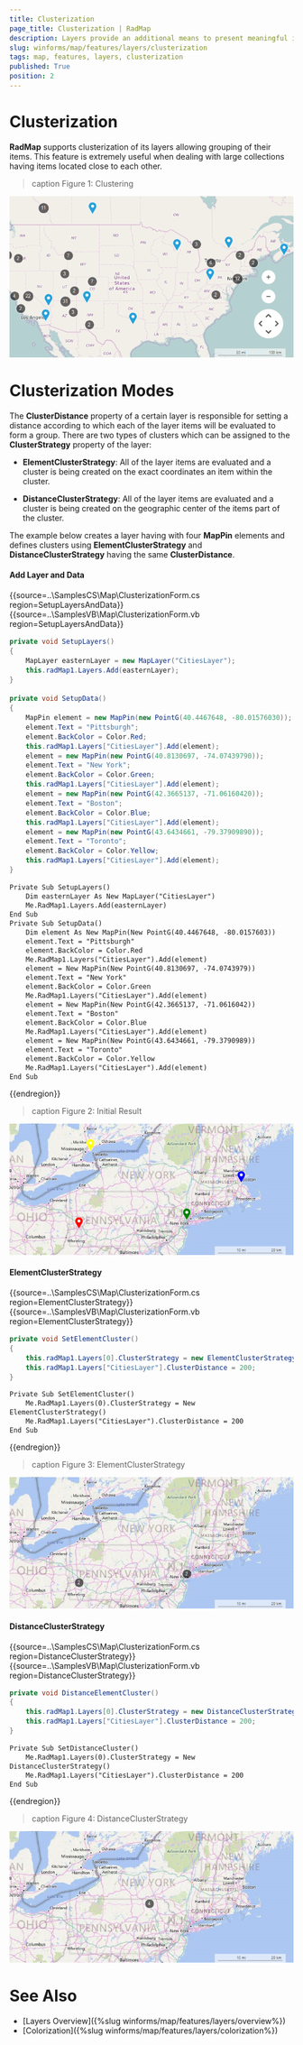```yaml
---
title: Clusterization
page_title: Clusterization | RadMap
description: Layers provide an additional means to present meaningful information to the end user.
slug: winforms/map/features/layers/clusterization
tags: map, features, layers, clusterization
published: True
position: 2
---
```


# Clusterization

__RadMap__ supports clusterization of its layers allowing grouping of their items. This feature is extremely useful when dealing with large collections having items located close to each other.

>caption Figure 1: Clustering

![map features layers clusterization 001](images/map-features-layers-clusterization001.png)

# Clusterization Modes

The __ClusterDistance__ property of a certain layer is responsible for setting a distance according to which each of the layer items will be evaluated to form a group. There are two types of clusters which can be assigned to the __ClusterStrategy__ property of the layer:

* __ElementClusterStrategy__: All of the layer items are evaluated and a cluster is being created on the exact coordinates an item within the cluster.

* __DistanceClusterStrategy__: All of the layer items are evaluated and a cluster is being created on the geographic center of the items part of the cluster.

The example below creates a layer having with four __MapPin__ elements and defines clusters using __ElementClusterStrategy__ and __DistanceClusterStrategy__ having the same __ClusterDistance__. 

#### Add Layer and Data

{{source=..\SamplesCS\Map\ClusterizationForm.cs region=SetupLayersAndData}} 
{{source=..\SamplesVB\Map\ClusterizationForm.vb region=SetupLayersAndData}}
````C#
private void SetupLayers()
{
    MapLayer easternLayer = new MapLayer("CitiesLayer");
    this.radMap1.Layers.Add(easternLayer);
}
    
private void SetupData()
{
    MapPin element = new MapPin(new PointG(40.4467648, -80.01576030));
    element.Text = "Pittsburgh";
    element.BackColor = Color.Red;
    this.radMap1.Layers["CitiesLayer"].Add(element);
    element = new MapPin(new PointG(40.8130697, -74.07439790));
    element.Text = "New York";
    element.BackColor = Color.Green;
    this.radMap1.Layers["CitiesLayer"].Add(element);
    element = new MapPin(new PointG(42.3665137, -71.06160420));
    element.Text = "Boston";
    element.BackColor = Color.Blue;
    this.radMap1.Layers["CitiesLayer"].Add(element);
    element = new MapPin(new PointG(43.6434661, -79.37909890));
    element.Text = "Toronto";
    element.BackColor = Color.Yellow;
    this.radMap1.Layers["CitiesLayer"].Add(element);
}

````
````VB.NET
Private Sub SetupLayers()
    Dim easternLayer As New MapLayer("CitiesLayer")
    Me.RadMap1.Layers.Add(easternLayer)
End Sub
Private Sub SetupData()
    Dim element As New MapPin(New PointG(40.4467648, -80.0157603))
    element.Text = "Pittsburgh"
    element.BackColor = Color.Red
    Me.RadMap1.Layers("CitiesLayer").Add(element)
    element = New MapPin(New PointG(40.8130697, -74.0743979))
    element.Text = "New York"
    element.BackColor = Color.Green
    Me.RadMap1.Layers("CitiesLayer").Add(element)
    element = New MapPin(New PointG(42.3665137, -71.0616042))
    element.Text = "Boston"
    element.BackColor = Color.Blue
    Me.RadMap1.Layers("CitiesLayer").Add(element)
    element = New MapPin(New PointG(43.6434661, -79.3790989))
    element.Text = "Toronto"
    element.BackColor = Color.Yellow
    Me.RadMap1.Layers("CitiesLayer").Add(element)
End Sub

````



{{endregion}}

>caption Figure 2: Initial Result

![map features layers clusterization 002](images/map-features-layers-clusterization002.png)

#### ElementClusterStrategy

{{source=..\SamplesCS\Map\ClusterizationForm.cs region=ElementClusterStrategy}} 
{{source=..\SamplesVB\Map\ClusterizationForm.vb region=ElementClusterStrategy}}
````C#
private void SetElementCluster()
{
    this.radMap1.Layers[0].ClusterStrategy = new ElementClusterStrategy();
    this.radMap1.Layers["CitiesLayer"].ClusterDistance = 200;
}

````
````VB.NET
Private Sub SetElementCluster()
    Me.RadMap1.Layers(0).ClusterStrategy = New ElementClusterStrategy()
    Me.RadMap1.Layers("CitiesLayer").ClusterDistance = 200
End Sub

````



{{endregion}}

>caption Figure 3: ElementClusterStrategy

![map features layers clusterization 003](images/map-features-layers-clusterization003.png)

#### DistanceClusterStrategy

{{source=..\SamplesCS\Map\ClusterizationForm.cs region=DistanceClusterStrategy}} 
{{source=..\SamplesVB\Map\ClusterizationForm.vb region=DistanceClusterStrategy}}
````C#
private void DistanceElementCluster()
{
    this.radMap1.Layers[0].ClusterStrategy = new DistanceClusterStrategy();
    this.radMap1.Layers["CitiesLayer"].ClusterDistance = 200;
}

````
````VB.NET
Private Sub SetDistanceCluster()
    Me.RadMap1.Layers(0).ClusterStrategy = New DistanceClusterStrategy()
    Me.RadMap1.Layers("CitiesLayer").ClusterDistance = 200
End Sub

````



{{endregion}}

>caption Figure 4: DistanceClusterStrategy

![map features layers clusterization 004](images/map-features-layers-clusterization004.png)

# See Also

* [Layers Overview]({%slug winforms/map/features/layers/overview%})
* [Colorization]({%slug winforms/map/features/layers/colorization%})